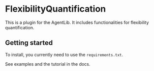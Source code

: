 # FlexibilityQuantification

This is a plugin for the AgentLib. It includes functionalities for flexibility quantification.

## Getting started
To install, you currently need to use the ``requirements.txt``.

See examples and the tutorial in the docs.

